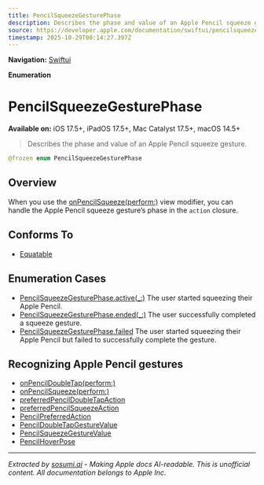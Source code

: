 ```yaml
---
title: PencilSqueezeGesturePhase
description: Describes the phase and value of an Apple Pencil squeeze gesture.
source: https://developer.apple.com/documentation/swiftui/pencilsqueezegesturephase
timestamp: 2025-10-29T00:14:27.397Z
---
```


**Navigation:** [Swiftui](/documentation/swiftui)

**Enumeration**

# PencilSqueezeGesturePhase

**Available on:** iOS 17.5+, iPadOS 17.5+, Mac Catalyst 17.5+, macOS 14.5+

> Describes the phase and value of an Apple Pencil squeeze gesture.

```swift
@frozen enum PencilSqueezeGesturePhase
```

## Overview

When you use the [onPencilSqueeze(perform:)](/documentation/swiftui/view/onpencilsqueeze(perform:)) view modifier, you can handle the Apple Pencil squeeze gesture’s phase in the `action` closure.

## Conforms To

- [Equatable](/documentation/Swift/Equatable)

## Enumeration Cases

- [PencilSqueezeGesturePhase.active(_:)](/documentation/swiftui/pencilsqueezegesturephase/active(_:)) The user started squeezing their Apple Pencil.
- [PencilSqueezeGesturePhase.ended(_:)](/documentation/swiftui/pencilsqueezegesturephase/ended(_:)) The user successfully completed a squeeze gesture.
- [PencilSqueezeGesturePhase.failed](/documentation/swiftui/pencilsqueezegesturephase/failed) The user started squeezing their Apple Pencil but failed to successfully complete the gesture.

## Recognizing Apple Pencil gestures

- [onPencilDoubleTap(perform:)](/documentation/swiftui/view/onpencildoubletap(perform:))
- [onPencilSqueeze(perform:)](/documentation/swiftui/view/onpencilsqueeze(perform:))
- [preferredPencilDoubleTapAction](/documentation/swiftui/environmentvalues/preferredpencildoubletapaction)
- [preferredPencilSqueezeAction](/documentation/swiftui/environmentvalues/preferredpencilsqueezeaction)
- [PencilPreferredAction](/documentation/swiftui/pencilpreferredaction)
- [PencilDoubleTapGestureValue](/documentation/swiftui/pencildoubletapgesturevalue)
- [PencilSqueezeGestureValue](/documentation/swiftui/pencilsqueezegesturevalue)
- [PencilHoverPose](/documentation/swiftui/pencilhoverpose)

---

*Extracted by [sosumi.ai](https://sosumi.ai) - Making Apple docs AI-readable.*
*This is unofficial content. All documentation belongs to Apple Inc.*
